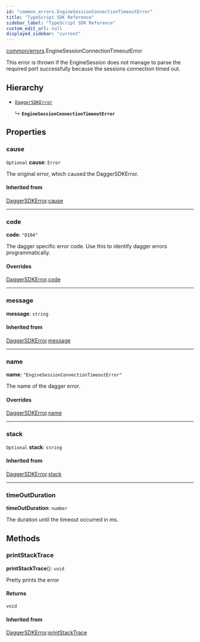 ```yaml
---
id: "common_errors.EngineSessionConnectionTimeoutError"
title: "TypeScript SDK Reference"
sidebar_label: "TypeScript SDK Reference"
custom_edit_url: null
displayed_sidebar: "current"
---
```


[common/errors](../modules/common_errors.md).EngineSessionConnectionTimeoutError

This error is thrown if the EngineSession does not manage to parse the required port successfully because the sessions connection timed out.

## Hierarchy

- [`DaggerSDKError`](common_errors.DaggerSDKError.md)

  ↳ **`EngineSessionConnectionTimeoutError`**

## Properties

### cause

 `Optional` **cause**: `Error`

The original error, which caused the DaggerSDKError.

#### Inherited from

[DaggerSDKError](common_errors.DaggerSDKError.md).[cause](common_errors.DaggerSDKError.md#cause)

___

### code

 **code**: ``"D104"``

The dagger specific error code.
Use this to identify dagger errors programmatically.

#### Overrides

[DaggerSDKError](common_errors.DaggerSDKError.md).[code](common_errors.DaggerSDKError.md#code)

___

### message

 **message**: `string`

#### Inherited from

[DaggerSDKError](common_errors.DaggerSDKError.md).[message](common_errors.DaggerSDKError.md#message)

___

### name

 **name**: ``"EngineSessionConnectionTimeoutError"``

The name of the dagger error.

#### Overrides

[DaggerSDKError](common_errors.DaggerSDKError.md).[name](common_errors.DaggerSDKError.md#name)

___

### stack

 `Optional` **stack**: `string`

#### Inherited from

[DaggerSDKError](common_errors.DaggerSDKError.md).[stack](common_errors.DaggerSDKError.md#stack)

___

### timeOutDuration

 **timeOutDuration**: `number`

The duration until the timeout occurred in ms.

## Methods

### printStackTrace

**printStackTrace**(): `void`

Pretty prints the error

#### Returns

`void`

#### Inherited from

[DaggerSDKError](common_errors.DaggerSDKError.md).[printStackTrace](common_errors.DaggerSDKError.md#printstacktrace)
